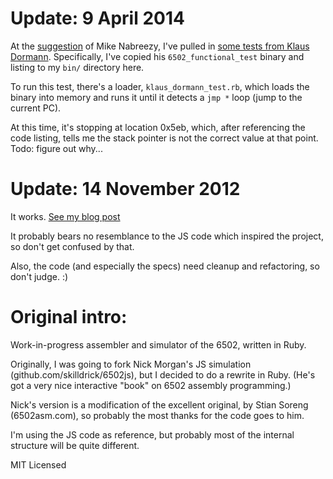 # Update: 9 April 2014
At the [suggestion](https://github.com/joelanders/r6502/issues/1) of Mike Nabreezy,
I've pulled in [some tests from Klaus Dormann](https://github.com/Klaus2m5/6502_65C02_functional_tests).
Specifically, I've copied his `6502_functional_test`
binary and listing to my `bin/` directory here.

To run this test, there's a loader, `klaus_dormann_test.rb`,
which loads the binary into memory and runs it until it
detects a `jmp *` loop (jump to the current PC).

At this time, it's stopping at location 0x5eb, which,
after referencing the code listing, tells me the stack
pointer is not the correct value at that point. Todo:
figure out why...

# Update: 14 November 2012
It works. [See my blog post](http://0xfffc.tumblr.com/post/35751220092/6502-assembler-and-simulator-in-ruby)

It probably bears no resemblance to the JS code
which inspired the project, so don't get confused
by that.

Also, the code (and especially the specs) need
cleanup and refactoring, so don't judge. :)

# Original intro:
Work-in-progress assembler and simulator of the 6502,
written in Ruby.

Originally, I was going to fork Nick Morgan's JS simulation
(github.com/skilldrick/6502js), but I decided to do a
rewrite in Ruby. (He's got a very nice interactive "book"
on 6502 assembly programming.)

Nick's version is a modification of the excellent original,
by Stian Soreng (6502asm.com), so probably the most thanks
for the code goes to him.

I'm using the JS code as reference, but probably most of
the internal structure will be quite different.

MIT Licensed
